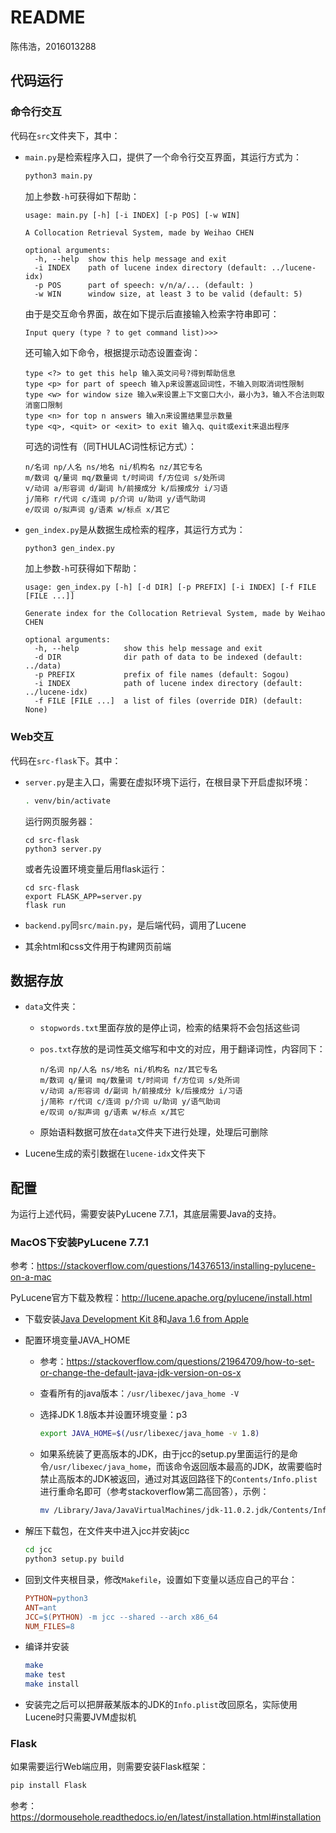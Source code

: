 # README

陈伟浩，2016013288



## 代码运行

### 命令行交互

代码在`src`文件夹下，其中：

- `main.py`是检索程序入口，提供了一个命令行交互界面，其运行方式为：

  ```sh
  python3 main.py
  ```

  加上参数`-h`可获得如下帮助：

  ```
  usage: main.py [-h] [-i INDEX] [-p POS] [-w WIN]
  
  A Collocation Retrieval System, made by Weihao CHEN
  
  optional arguments:
    -h, --help  show this help message and exit
    -i INDEX    path of lucene index directory (default: ../lucene-idx)
    -p POS      part of speech: v/n/a/... (default: )
    -w WIN      window size, at least 3 to be valid (default: 5)
  ```

  由于是交互命令界面，故在如下提示后直接输入检索字符串即可：

  ```
  Input query (type ? to get command list)>>>
  ```

  还可输入如下命令，根据提示动态设置查询：

  ```
  type <?> to get this help 输入英文问号?得到帮助信息
  type <p> for part of speech 输入p来设置返回词性，不输入则取消词性限制
  type <w> for window size 输入w来设置上下文窗口大小，最小为3，输入不合法则取消窗口限制
  type <n> for top n answers 输入n来设置结果显示数量
  type <q>, <quit> or <exit> to exit 输入q、quit或exit来退出程序
  ```

  可选的词性有（同THULAC词性标记方式）：

  ```
  n/名词 np/人名 ns/地名 ni/机构名 nz/其它专名
  m/数词 q/量词 mq/数量词 t/时间词 f/方位词 s/处所词
  v/动词 a/形容词 d/副词 h/前接成分 k/后接成分 i/习语 
  j/简称 r/代词 c/连词 p/介词 u/助词 y/语气助词
  e/叹词 o/拟声词 g/语素 w/标点 x/其它
  ```

- `gen_index.py`是从数据生成检索的程序，其运行方式为：

  ```sh
  python3 gen_index.py
  ```

  加上参数`-h`可获得如下帮助：

  ```
  usage: gen_index.py [-h] [-d DIR] [-p PREFIX] [-i INDEX] [-f FILE [FILE ...]]
  
  Generate index for the Collocation Retrieval System, made by Weihao CHEN
  
  optional arguments:
    -h, --help          show this help message and exit
    -d DIR              dir path of data to be indexed (default: ../data)
    -p PREFIX           prefix of file names (default: Sogou)
    -i INDEX            path of lucene index directory (default: ../lucene-idx)
    -f FILE [FILE ...]  a list of files (override DIR) (default: None)
  ```

### Web交互

代码在`src-flask`下。其中：

- `server.py`是主入口，需要在虚拟环境下运行，在根目录下开启虚拟环境：

  ```sh
  . venv/bin/activate
  ```

  运行网页服务器：

  ```
  cd src-flask
  python3 server.py
  ```

  或者先设置环境变量后用flask运行：

  ```
  cd src-flask
  export FLASK_APP=server.py
  flask run
  ```

- `backend.py`同`src/main.py`，是后端代码，调用了Lucene

- 其余html和css文件用于构建网页前端



## 数据存放

- `data`文件夹：

  - `stopwords.txt`里面存放的是停止词，检索的结果将不会包括这些词

  - `pos.txt`存放的是词性英文缩写和中文的对应，用于翻译词性，内容同下：

    ```
    n/名词 np/人名 ns/地名 ni/机构名 nz/其它专名
    m/数词 q/量词 mq/数量词 t/时间词 f/方位词 s/处所词
    v/动词 a/形容词 d/副词 h/前接成分 k/后接成分 i/习语 
    j/简称 r/代词 c/连词 p/介词 u/助词 y/语气助词
    e/叹词 o/拟声词 g/语素 w/标点 x/其它
    ```

  - 原始语料数据可放在`data`文件夹下进行处理，处理后可删除

- Lucene生成的索引数据在`lucene-idx`文件夹下



## 配置

为运行上述代码，需要安装PyLucene 7.7.1，其底层需要Java的支持。

### MacOS下安装PyLucene 7.7.1

参考：https://stackoverflow.com/questions/14376513/installing-pylucene-on-a-mac

PyLucene官方下载及教程：http://lucene.apache.org/pylucene/install.html

- 下载安装[Java Development Kit 8](http://www.oracle.com/technetwork/java/javase/downloads/jdk8-downloads-2133151.html)和[Java 1.6 from Apple](https://support.apple.com/kb/dl1572?locale=en_US)

- 配置环境变量JAVA_HOME

  - 参考：https://stackoverflow.com/questions/21964709/how-to-set-or-change-the-default-java-jdk-version-on-os-x

  - 查看所有的java版本：`/usr/libexec/java_home -V`

  - 选择JDK 1.8版本并设置环境变量：p3

    ```sh
    export JAVA_HOME=$(/usr/libexec/java_home -v 1.8)
    ```

  - 如果系统装了更高版本的JDK，由于jcc的setup.py里面运行的是命令`/usr/libexec/java_home`，而该命令返回版本最高的JDK，故需要临时禁止高版本的JDK被返回，通过对其返回路径下的`Contents/Info.plist`进行重命名即可（参考stackoverflow第二高回答），示例：

    ```sh
    mv /Library/Java/JavaVirtualMachines/jdk-11.0.2.jdk/Contents/Info.plist /Library/Java/JavaVirtualMachines/jdk-11.0.2.jdk/Contents/Info.plist.disabled
    ```

- 解压下载包，在文件夹中进入jcc并安装jcc

  ```sh
  cd jcc
  python3 setup.py build
  ```

- 回到文件夹根目录，修改`Makefile`，设置如下变量以适应自己的平台：

  ```makefile
  PYTHON=python3
  ANT=ant
  JCC=$(PYTHON) -m jcc --shared --arch x86_64
  NUM_FILES=8
  ```

- 编译并安装

  ```sh
  make
  make test
  make install
  ```

- 安装完之后可以把屏蔽某版本的JDK的`Info.plist`改回原名，实际使用Lucene时只需要JVM虚拟机

### Flask

如果需要运行Web端应用，则需要安装Flask框架：

```sh
pip install Flask
```

参考：https://dormousehole.readthedocs.io/en/latest/installation.html#installation

